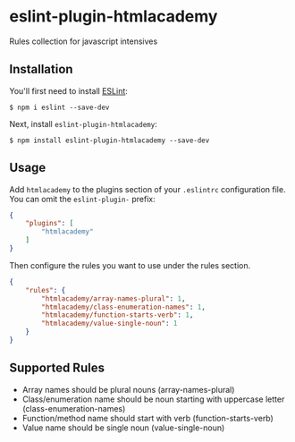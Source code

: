 # eslint-plugin-htmlacademy

Rules collection for javascript intensives

## Installation

You'll first need to install [ESLint](http://eslint.org):

```
$ npm i eslint --save-dev
```

Next, install `eslint-plugin-htmlacademy`:

```
$ npm install eslint-plugin-htmlacademy --save-dev
```


## Usage

Add `htmlacademy` to the plugins section of your `.eslintrc` configuration file. You can omit the `eslint-plugin-` prefix:

```json
{
    "plugins": [
        "htmlacademy"
    ]
}
```


Then configure the rules you want to use under the rules section.

```json
{
    "rules": {
        "htmlacademy/array-names-plural": 1,
        "htmlacademy/class-enumeration-names": 1,
        "htmlacademy/function-starts-verb": 1,
        "htmlacademy/value-single-noun": 1
    }
}
```

## Supported Rules

 * Array names should be plural nouns (array-names-plural)
 * Class/enumeration name should be noun starting with uppercase letter (class-enumeration-names)
 * Function/method name should start with verb (function-starts-verb)
 * Value name should be single noun (value-single-noun)
